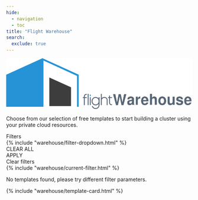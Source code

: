 ```yaml
---
hide:
  - navigation
  - toc
title: "Flight Warehouse"
search:
  exclude: true
---
```


<script src="https://kit.fontawesome.com/5d76af6daa.js" crossorigin="anonymous"></script>
<script src="../javascripts/warehouse.js"></script>

<div class="no-tabs full-width-container">
  <div class="warehouse-header warehouse-main-header">
    <img
      alt="Flight Warehouse"
      class="template-icon"
      src="../assets/images/warehouse.svg"
    >
    <p class="warehouse-tagline tagline">
      Choose from our selection of free templates to start building a cluster using your private cloud resources.
    </p>
  </div>
  <div id="filter-bar">
    <div id="narrow-screen-filter-button" class="filter" onclick="showFilters()">
      <span>Filters</span>
      <i class="fa-solid fa-chevron-down"></i>
    </div>
    <div id="filter-dropdowns-container">
      {% include "warehouse/filter-dropdown.html" %}
      <div id="narrow-screen-button-container">
        <div id="clear-filters-button" class="button" onclick="clearAndHideFilters()">
          CLEAR ALL
        </div>
        <div class="button" onclick="hideFilters()">
          APPLY
        </div>
      </div>
    </div>
  </div>
  <div id="filter-info">
    <div id="current-filters"></div>
    <a onclick="clearAllFilters()">
      Clear filters
    </a>
  </div>
  {% include "warehouse/current-filter.html" %}
  <p id="no-templates-message">
    No templates found, please try different filter parameters.
  </p>
</div>
<div id="warehouse">
  {% include "warehouse/template-card.html" %}
</div>
<h1></h1>
